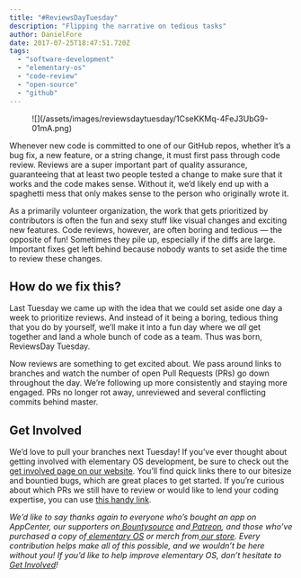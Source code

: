 ```yaml
---
title: "#ReviewsDayTuesday"
description: "Flipping the narrative on tedious tasks"
author: DanielFore
date: 2017-07-25T18:47:51.720Z
tags:
  - "software-development"
  - "elementary-os"
  - "code-review"
  - "open-source"
  - "github"
---
```


<figure markdown="1">
![](/assets/images/reviewsdaytuesday/1CseKKMq-4FeJ3UbG9-01mA.png)
</figure>

Whenever new code is committed to one of our GitHub repos, whether it’s a bug fix, a new feature, or a string change, it must first pass through code review. Reviews are a super important part of quality assurance, guaranteeing that at least two people tested a change to make sure that it works and the code makes sense. Without it, we’d likely end up with a spaghetti mess that only makes sense to the person who originally wrote it.

As a primarily volunteer organization, the work that gets prioritized by contributors is often the fun and sexy stuff like visual changes and exciting new features. Code reviews, however, are often boring and tedious — the opposite of fun! Sometimes they pile up, especially if the diffs are large. Important fixes get left behind because nobody wants to set aside the time to review these changes.

## How do we fix this?

Last Tuesday we came up with the idea that we could set aside one day a week to prioritize reviews. And instead of it being a boring, tedious thing that you do by yourself, we’ll make it into a fun day where we *all* get together and land a whole bunch of code as a team. Thus was born, ReviewsDay Tuesday.

Now reviews are something to get excited about. We pass around links to branches and watch the number of open Pull Requests (PRs) go down throughout the day. We’re following up more consistently and staying more engaged. PRs no longer rot away, unreviewed and several conflicting commits behind master.

## Get Involved

We’d love to pull your branches next Tuesday! If you’ve ever thought about getting involved with elementary OS development, be sure to check out the [get involved page on our website](https://elementary.io/get-involved#desktop-development). You’ll find quick links there to our bitesize and bountied bugs, which are great places to get started. If you’re curious about which PRs we still have to review or would like to lend your coding expertise, you can use [this handy link](https://github.com/pulls?utf8=%E2%9C%93&q=is:open+is:pr+org:elementary+review:required+-status:failure+-label:%22Status:+Blocked%22+).

*We’d like to say thanks again to everyone who’s bought an app on AppCenter, our supporters on[ Bountysource](https://salt.bountysource.com/teams/elementary) and[ Patreon](https://www.patreon.com/elementary), and those who’ve purchased a copy of[ elementary OS](https://elementary.io/) or merch from[ our store](https://elementary.io/store/). Every contribution helps make all of this possible, and we wouldn’t be here without you! If you’d like to help improve elementary OS, don’t hesitate to [Get Involved](https://elementary.io/get-involved)!*